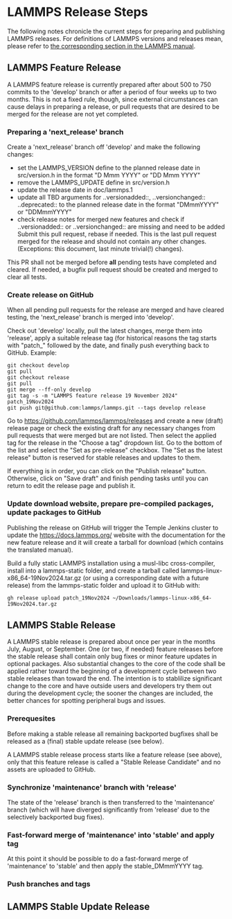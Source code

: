 # LAMMPS Release Steps

The following notes chronicle the current steps for preparing and publishing LAMMPS releases.  For
definitions of LAMMPS versions and releases mean, please refer to [the corresponding section in the
LAMMPS manual](https://docs.lammps.org/Manual_version.html).

## LAMMPS Feature Release

A LAMMPS feature release is currently prepared after about 500 to 750 commits to the 'develop'
branch or after a period of four weeks up to two months.  This is not a fixed rule, though, since
external circumstances can cause delays in preparing a release, or pull requests that are desired to
be merged for the release are not yet completed.

### Preparing a 'next\_release' branch

Create a 'next\_release' branch off 'develop' and make the following changes:

- set the LAMMPS\_VERSION define to the planned release date in src/version.h in the format
  "D Mmm YYYY" or "DD Mmm YYYY"
- remove the LAMMPS\_UPDATE define in src/version.h
- update the release date in doc/lammps.1
- update all TBD arguments for ..versionadded::, ..versionchanged:: ..deprecated:: to the
  planned release date in the format "DMmmYYYY" or "DDMmmYYYY"
- check release notes for merged new features and check if ..versionadded:: or ..versionchanged::
  are missing and need to be added
Submit this pull request, rebase if needed.  This is the last pull request merged for the release
and should not contain any other changes. (Exceptions: this document, last minute trivial(!) changes).

This PR shall not be merged before **all** pending tests have completed and cleared. If needed, a
bugfix pull request should be created and merged to clear all tests.

### Create release on GitHub

When all pending pull requests for the release are merged and have cleared testing, the
'next\_release' branch is merged into 'develop'.

Check out 'develop' locally, pull the latest changes, merge them into 'release', apply a suitable
release tag (for historical reasons the tag starts with "patch_" followed by the date, and finally
push everything back to GitHub. Example:

```
git checkout develop
git pull
git checkout release
git pull
git merge --ff-only develop
git tag -s -m "LAMMPS feature release 19 November 2024" patch_19Nov2024
git push git@github.com:lammps/lammps.git --tags develop release
```

Go to https://github.com/lammps/lammps/releases and create a new (draft) release page or check the
existing draft for any necessary changes from pull requests that were merged but are not listed.
Then select the applied tag for the release in the "Choose a tag" dropdown list. Go to the bottom of
the list and select the "Set as pre-release" checkbox.  The "Set as the latest release" button is
reserved for stable releases and updates to them.

If everything is in order, you can click on the "Publish release" button.  Otherwise, click on "Save
draft" and finish pending tasks until you can return to edit the release page and publish it.

### Update download website, prepare pre-compiled packages, update packages to GitHub

Publishing the release on GitHub will trigger the Temple Jenkins cluster to update
the https://docs.lammps.org/ website with the documentation for the new feature release
and it will create a tarball for download (which contains the translated manual).

Build a fully static LAMMPS installation using a musl-libc cross-compiler, install into a
lammps-static folder, and create a tarball called lammps-linux-x86_64-19Nov2024.tar.gz (or using a
corresponding date with a future release) from the lammps-static folder and upload it to GitHub
with:

```
gh release upload patch_19Nov2024 ~/Downloads/lammps-linux-x86_64-19Nov2024.tar.gz
```


## LAMMPS Stable Release

A LAMMPS stable release is prepared about once per year in the months July, August, or September.
One (or two, if needed) feature releases before the stable release shall contain only bug fixes
or minor feature updates in optional packages.  Also substantial changes to the core of the code
shall be applied rather toward the beginning of a development cycle between two stable releases
than toward the end.  The intention is to stablilize significant change to the core and have
outside users and developers try them out during the development cycle; the sooner the changes
are included, the better chances for spotting peripheral bugs and issues.

### Prerequesites

Before making a stable release all remaining backported bugfixes shall be released as a (final)
stable update release (see below).

A LAMMPS stable release process starts like a feature release (see above), only that this feature
release is called a "Stable Release Candidate" and no assets are uploaded to GitHub.

### Synchronize 'maintenance' branch with 'release'

The state of the 'release' branch is then transferred to the 'maintenance' branch (which will
have diverged significantly from 'release' due to the selectively backported bug fixes).

### Fast-forward merge of 'maintenance' into 'stable' and apply tag

At this point it should be possible to do a fast-forward merge of 'maintenance' to 'stable'
and then apply the stable\_DMmmYYYY tag.

### Push branches and tags



## LAMMPS Stable Update Release
